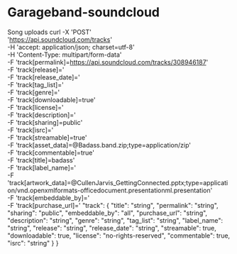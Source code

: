 # Garageband-soundcloud
 Song uploads
curl -X 'POST' \
  'https://api.soundcloud.com/tracks' \
  -H 'accept: application/json; charset=utf-8' \
  -H 'Content-Type: multipart/form-data' \
  -F 'track[permalink]=https://api.soundcloud.com/tracks/308946187' \
  -F 'track[release]=' \
  -F 'track[release_date]=' \
  -F 'track[tag_list]=' \
  -F 'track[genre]=' \
  -F 'track[downloadable]=true' \
  -F 'track[license]=' \
  -F 'track[description]=' \
  -F 'track[sharing]=public' \
  -F 'track[isrc]=' \
  -F 'track[streamable]=true' \
  -F 'track[asset_data]=@Badass.band.zip;type=application/zip' \
  -F 'track[commentable]=true' \
  -F 'track[title]=badass' \
  -F 'track[label_name]=' \
  -F 'track[artwork_data]=@CullenJarvis_GettingConnected.pptx;type=application/vnd.openxmlformats-officedocument.presentationml.presentation' \
  -F 'track[embeddable_by]=' \
  -F 'track[purchase_url]='
  "track": {
    "title": "string",
    "permalink": "string",
    "sharing": "public",
    "embeddable_by": "all",
    "purchase_url": "string",
    "description": "string",
    "genre": "string",
    "tag_list": "string",
    "label_name": "string",
    "release": "string",
    "release_date": "string",
    "streamable": true,
    "downloadable": true,
    "license": "no-rights-reserved",
    "commentable": true,
    "isrc": "string"
  }
}
